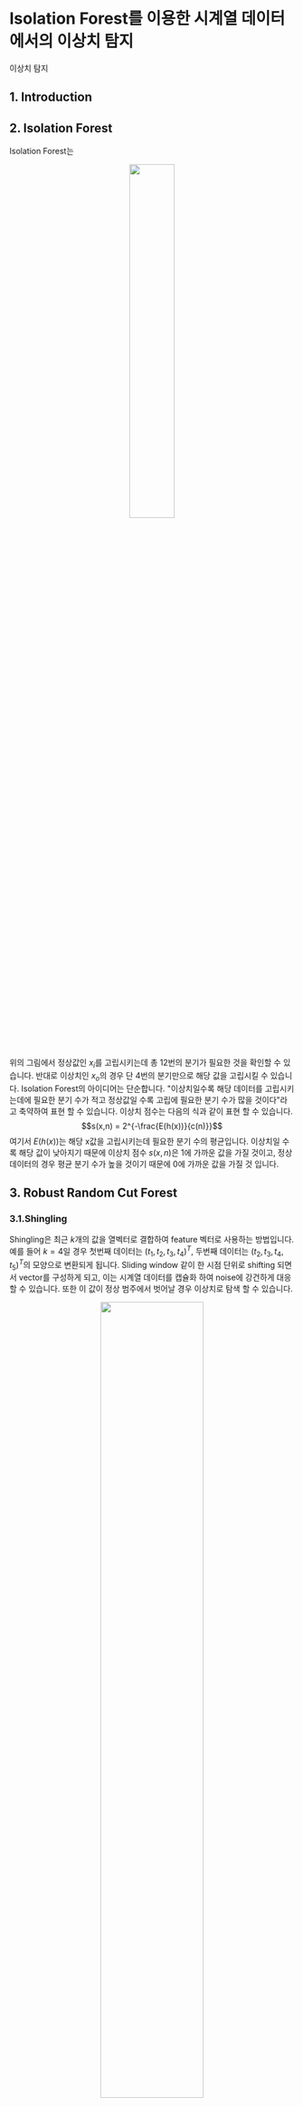 # Isolation Forest를 이용한 시계열 데이터에서의 이상치 탐지
이상치 탐지



## 1. Introduction

## 2. Isolation Forest
Isolation Forest는 

<p align="center"> <img src="https://github.com/cyp-ark/if/blob/main/figure/figure1.png?raw=true" width="40%" height="40%">
  
  위의 그림에서 정상값인 $x_{i}$를 고립시키는데 총 12번의 분기가 필요한 것을 확인할 수 있습니다. 반대로 이상치인 $x_{o}$의 경우 단 4번의 분기만으로 해당 값을 고립시킬 수 있습니다. Isolation Forest의 아이디어는 단순합니다. "이상치일수록 해당 데이터를 고립시키는데에 필요한 분기 수가 적고 정상값일 수록 고립에 필요한 분기 수가 많을 것이다"라고 축약하여 표현 할 수 있습니다. 이상치 점수는 다음의 식과 같이 표현 할 수 있습니다.
$$s(x,n) = 2^{-\frac{E(h(x))}{c(n)}}$$
여기서 $E(h(x))$는 해당 x값을 고립시키는데 필요한 분기 수의 평균입니다. 이상치일 수록 해당 값이 낮아지기 때문에 이상치 점수 $s(x,n)$은 1에 가까운 값을 가질 것이고, 정상 데이터의 경우 평균 분기 수가 높을 것이기 때문에 0에 가까운 값을 가질 것 입니다.
## 3. Robust Random Cut Forest
### 3.1.Shingling
Shingling은 최근 $k$개의 값을 열벡터로 결합하여 feature 벡터로 사용하는 방법입니다. 예를 들어 $k=4$일 경우 첫번째 데이터는 $(t_{1},t_{2},t_{3},t_{4})^{T}$, 두번째 데이터는 $(t_{2},t_{3},t_{4},t_{5})^{T}$의 모양으로 변환되게 됩니다. Sliding window 같이 한 시점 단위로 shifting 되면서 vector를 구성하게 되고, 이는 시계열 데이터를 캡슐화 하여 noise에 강건하게 대응할 수 있습니다. 또한 이 값이 정상 범주에서 벗어날 경우 이상치로 탐색 할 수 있습니다.
  
<p align="center"> <img src="https://github.com/cyp-ark/if/blob/main/figure/figure5.png?raw=true" width="60%" height="60%"> 

## 4. NYC taxi data
사용된 데이터셋은 unsupervised anomaly detection 분야에서 자주 사용되는 '뉴욕시 택시 탑승객 수'로 2014년 7월부터 2015년 1월까지 뉴욕시 택시 탑승객 수를 30분 단위로 측정한 데이터입니다. 원래는 unsupervised 데이터 셋이기 때문에 label이 없지만, rrcf 논문에서는 연휴나 기념일 등 8개의 이벤트를 anomaly로 간주하여 추가적인 비교를 할 수 있게 하였습니다. 먼저 기본적인 데이터 분석을 통해 해당 데이터셋의 형태에 대해 알아보겠습니다.

### 4.1. Data description


```python
import pandas as pd
import numpy as np
import matplotlib.pyplot as plt

df = pd.read_csv("taxi_rides.csv",index_col=0)
df.index = pd.to_datetime(df.index)
data = df['value'].astype(float).values
```
```python
# Create events
events = {
'independence_day' : ('2014-07-04 00:00:00',
                      '2014-07-07 00:00:00'),
'labor_day'        : ('2014-09-01 00:00:00',
                      '2014-09-02 00:00:00'),
'labor_day_parade' : ('2014-09-06 00:00:00',
                      '2014-09-07 00:00:00'),
'nyc_marathon'     : ('2014-11-02 00:00:00',
                      '2014-11-03 00:00:00'),
'thanksgiving'     : ('2014-11-27 00:00:00',
                      '2014-11-28 00:00:00'),
'christmas'        : ('2014-12-25 00:00:00',
                      '2014-12-26 00:00:00'),
'new_year'         : ('2015-01-01 00:00:00',
                      '2015-01-02 00:00:00'),
'blizzard'         : ('2015-01-26 00:00:00',
                      '2015-01-28 00:00:00')
}
df['event'] = np.zeros(len(df))
for event, duration in events.items():
    start, end = duration
    df.loc[start:end, 'event'] = 1
```
```python
plt.figure(figsize=(60,16))
plt.plot(df['value'])
```
<p align="center"> <img src="https://github.com/cyp-ark/if/blob/main/figure/figure2.png?raw=true"> 

### 4.2. Anomaly detection using Isolation Forest
Scikit-learn의 IsolationForest 모듈을 이용해 이상치 탐색을 진행했습니다. Isolation Forest의 hyperparameter는 tree 개수 200개, 이상치 비율은 앞서 설정한 8개의 event의 비율만큼 설정해 모델을 실행합니다.

```python
from sklearn.ensemble import IsolationForest

model = IsolationForest(n_estimators=200,
                        contamination=df['event'].sum()/len(df),
                        random_state=0)

model.fit(df[['value']])
  
df['outliers']=model.predict(df[['value']])

scores = model.score_samples(df[['value']])
scores = pd.Series(-scores,index=(df.index))

```

```
fig,ax = plt.subplots(2,figsize=(70,16))

a = df.loc[df['outliers']==-1,['value']]
ax[0].plot(df.index,df['value'],color='black',label='normal')
ax[0].scatter(a.index,a['value'],color='red',label='abnormal',s=500)


for event, duration in events.items():
    start, end = duration
    ax[0].axvspan(start, end, alpha=0.3,color='springgreen')

ax[1].plot(scores.index,scores)

ax[0].legend()
plt.show()
```
<p align="center"> <img src="https://github.com/cyp-ark/if/blob/main/figure/figure3.png?raw=true"> 

   연한 초록색으로 되어있는 부분은 8개 event에 대한 기간을 나타낸 것입니다. 해당 기간의 값을 이상치로 탐지했는지, 그리고 다른 기간에서 어느 부분을 이상치로 판단했는지를 확인해보자면 우선 event가 있는 기간에 대한 판단을 맞춘 정도를 TP(True Positive) 비율로 계산하면 $38/536 = 0.071$정도로 매우 적은 비율로 이상치라고 탐지한 것을 확인할 수 있습니다. 해당 기간 이외에 다른 부분에서 어느 기간을 이상치로 탐지했는지 살펴보자면 주로 주변 기간대비 탑승자의 수가 가장 많은 피크시간대나 탑승자가 가장 적은 시간대를 이상치라고 탐지하는 것을 확인할 수 있습니다. 이러한 급격한 값의 움직임에 좀 더 강건하게 대응하기 위해 데이터에 Shingling을 적용해 다시 Isolation Forest 모델을 사용하여봅시다.

### 4.3. Anomaly detection using Isolation Forest with shingling (1)
하루동안 탑승자의 수가 가장 많은 시간대와 적은시간대를 이상치로 대부분 판단하였기 때문에 shingle의 $k=48$로 설정해 24시간동안의 탑승자의 수로 이상지 탐색을 진행하도록 하겠습니다. rrcf 패키지 안에 데이터를 shingle해주는 함수가 있지만 이번 튜토리얼에서는 for문을 통해 데이터를 shingle 해보도록 하겠습니다.
```python
#Shingle
n_shingling = 48

y = np.zeros(shape=(len(df)-n_shingling+1,n_shingling))
for i in range(len(df)-n_shingling+1):
    x = []
    for j in range(n_shingling):
        x.append(df.iloc[i+j].values[0])
    y[i] = x
```

```python
df_sh = pd.DataFrame(y,index=(df.iloc[(n_shingling - 1):].index))
#%%
model = IsolationForest(n_estimators=100,
                        contamination=df['event'].sum()/len(df),
                        random_state=0)
model.fit(df_sh)

scores = model.score_samples(df_sh)
scores = pd.Series(-scores,index=(df.iloc[(n_shingling - 1):].index))

df_sh['outliers'] = model.predict(df_sh)
```
```
fig,ax = plt.subplots(2,figsize=(70,16))

b = df_sh.loc[df_sh['outliers']==-1,[0]]
ax[0].plot(df.index,df['value'],color='black',label='normal')
ax[0].scatter(b.index,b[0],color='red',label='abnormal',s=500)

for event, duration in events.items():
    start, end = duration
    ax[0].axvspan(start, end, alpha=0.3,color='springgreen')

ax[1].plot(scores.index,scores)

ax[0].legend()
plt.show()
```
<p align="center"> <img src="https://github.com/cyp-ark/if/blob/main/figure/figure4.png?raw=true"> 

  모델의 결과를 확인해보면 shingling 이전의 모델에서 관측되었던 탑승자의 수가 가장 많은 시간대와 가장 적은 시간대를 이상치로 탐지하는 결과가 상당부분 해소된 것으로 확인됩니다. 8개의 event에 대한 TP 비율도 $129/536=0.241$정도로 이전에 비해 크게 향상된 것을 확인할 수 있습니다.

### 4.4. Anomaly detection using Isolation Forest with shingling (2)


## 5. Conclusion


## 6. Reference
1. Liu, Fei Tony, Kai Ming Ting, and Zhi-Hua Zhou. "Isolation forest." 2008 eighth ieee international conference on data mining. IEEE, 2008. [[Link]](https://ieeexplore.ieee.org/abstract/document/4781136)
2. Guha, Sudipto, et al. "Robust random cut forest based anomaly detection on streams." International conference on machine learning. PMLR, 2016.[[Link]](https://proceedings.mlr.press/v48/guha16.html)
3. Implementation of the Robust Random Cut Forest Algorithm for anomaly detection on streams[[Link]](https://klabum.github.io/rrcf/)
4. Collins Kirui - Anomaly Detection Model on Time Series Data using Isolation Forest[[Link]](https://www.section.io/engineering-education/anomaly-detection-model-on-time-series-data-using-isolation-forest/)
5. Aayush Bajaj - Anomaly Detection in Time Series[[Link]](https://neptune.ai/blog/anomaly-detection-in-time-series)
6. HiddenBeginner (이동진) - [논문 리뷰] 실시간 이상 감지 모델 Robust Random Cut Forest (RRCF)[[Link]](https://hiddenbeginner.github.io/paperreview/2021/07/14/rrcf.html#ref4)
